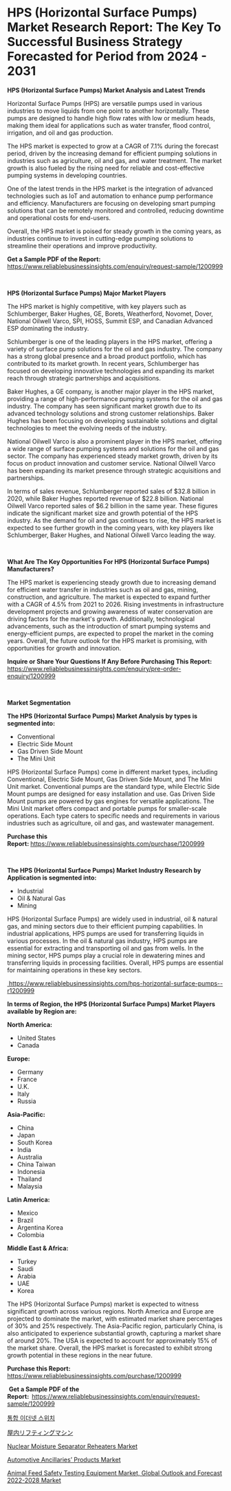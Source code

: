 <p><h1>HPS (Horizontal Surface Pumps) Market Research Report: The Key To Successful Business Strategy Forecasted for Period from 2024 - 2031</h1></p><p><strong>HPS (Horizontal Surface Pumps) Market Analysis and Latest Trends</strong></p>
<p><p>Horizontal Surface Pumps (HPS) are versatile pumps used in various industries to move liquids from one point to another horizontally. These pumps are designed to handle high flow rates with low or medium heads, making them ideal for applications such as water transfer, flood control, irrigation, and oil and gas production.</p><p>The HPS market is expected to grow at a CAGR of 7.1% during the forecast period, driven by the increasing demand for efficient pumping solutions in industries such as agriculture, oil and gas, and water treatment. The market growth is also fueled by the rising need for reliable and cost-effective pumping systems in developing countries.</p><p>One of the latest trends in the HPS market is the integration of advanced technologies such as IoT and automation to enhance pump performance and efficiency. Manufacturers are focusing on developing smart pumping solutions that can be remotely monitored and controlled, reducing downtime and operational costs for end-users.</p><p>Overall, the HPS market is poised for steady growth in the coming years, as industries continue to invest in cutting-edge pumping solutions to streamline their operations and improve productivity.</p></p>
<p><strong>Get a Sample PDF of the Report:&nbsp;</strong> <a href="https://www.reliablebusinessinsights.com/enquiry/request-sample/1200999">https://www.reliablebusinessinsights.com/enquiry/request-sample/1200999</a></p>
<p>&nbsp;</p>
<p><strong>HPS (Horizontal Surface Pumps) Major Market Players</strong></p>
<p><p>The HPS market is highly competitive, with key players such as Schlumberger, Baker Hughes, GE, Borets, Weatherford, Novomet, Dover, National Oilwell Varco, SPI, HOSS, Summit ESP, and Canadian Advanced ESP dominating the industry. </p><p>Schlumberger is one of the leading players in the HPS market, offering a variety of surface pump solutions for the oil and gas industry. The company has a strong global presence and a broad product portfolio, which has contributed to its market growth. In recent years, Schlumberger has focused on developing innovative technologies and expanding its market reach through strategic partnerships and acquisitions.</p><p>Baker Hughes, a GE company, is another major player in the HPS market, providing a range of high-performance pumping systems for the oil and gas industry. The company has seen significant market growth due to its advanced technology solutions and strong customer relationships. Baker Hughes has been focusing on developing sustainable solutions and digital technologies to meet the evolving needs of the industry.</p><p>National Oilwell Varco is also a prominent player in the HPS market, offering a wide range of surface pumping systems and solutions for the oil and gas sector. The company has experienced steady market growth, driven by its focus on product innovation and customer service. National Oilwell Varco has been expanding its market presence through strategic acquisitions and partnerships.</p><p>In terms of sales revenue, Schlumberger reported sales of $32.8 billion in 2020, while Baker Hughes reported revenue of $22.8 billion. National Oilwell Varco reported sales of $6.2 billion in the same year. These figures indicate the significant market size and growth potential of the HPS industry. As the demand for oil and gas continues to rise, the HPS market is expected to see further growth in the coming years, with key players like Schlumberger, Baker Hughes, and National Oilwell Varco leading the way.</p></p>
<p>&nbsp;</p>
<p><strong>What Are The Key Opportunities For HPS (Horizontal Surface Pumps) Manufacturers?</strong></p>
<p><p>The HPS market is experiencing steady growth due to increasing demand for efficient water transfer in industries such as oil and gas, mining, construction, and agriculture. The market is expected to expand further with a CAGR of 4.5% from 2021 to 2026. Rising investments in infrastructure development projects and growing awareness of water conservation are driving factors for the market's growth. Additionally, technological advancements, such as the introduction of smart pumping systems and energy-efficient pumps, are expected to propel the market in the coming years. Overall, the future outlook for the HPS market is promising, with opportunities for growth and innovation.</p></p>
<p><strong>Inquire or Share Your Questions If Any Before Purchasing This Report:</strong> <a href="https://www.reliablebusinessinsights.com/enquiry/pre-order-enquiry/1200999">https://www.reliablebusinessinsights.com/enquiry/pre-order-enquiry/1200999</a></p>
<p>&nbsp;</p>
<p><strong>Market Segmentation</strong></p>
<p><strong>The HPS (Horizontal Surface Pumps) Market Analysis by types is segmented into:</strong></p>
<p><ul><li>Conventional</li><li>Electric Side Mount</li><li>Gas Driven Side Mount</li><li>The Mini Unit</li></ul></p>
<p><p>HPS (Horizontal Surface Pumps) come in different market types, including Conventional, Electric Side Mount, Gas Driven Side Mount, and The Mini Unit market. Conventional pumps are the standard type, while Electric Side Mount pumps are designed for easy installation and use. Gas Driven Side Mount pumps are powered by gas engines for versatile applications. The Mini Unit market offers compact and portable pumps for smaller-scale operations. Each type caters to specific needs and requirements in various industries such as agriculture, oil and gas, and wastewater management.</p></p>
<p><strong>Purchase this Report:&nbsp;</strong><a href="https://www.reliablebusinessinsights.com/purchase/1200999">https://www.reliablebusinessinsights.com/purchase/1200999</a></p>
<p>&nbsp;</p>
<p><strong>The HPS (Horizontal Surface Pumps) Market Industry Research by Application is segmented into:</strong></p>
<p><ul><li>Industrial</li><li>Oil & Natural Gas</li><li>Mining</li></ul></p>
<p><p>HPS (Horizontal Surface Pumps) are widely used in industrial, oil & natural gas, and mining sectors due to their efficient pumping capabilities. In industrial applications, HPS pumps are used for transferring liquids in various processes. In the oil & natural gas industry, HPS pumps are essential for extracting and transporting oil and gas from wells. In the mining sector, HPS pumps play a crucial role in dewatering mines and transferring liquids in processing facilities. Overall, HPS pumps are essential for maintaining operations in these key sectors.</p></p>
<p><a href="https://www.reliablebusinessinsights.com/hps-horizontal-surface-pumps--r1200999">&nbsp;https://www.reliablebusinessinsights.com/hps-horizontal-surface-pumps--r1200999</a></p>
<p><strong>In terms of Region, the HPS (Horizontal Surface Pumps) Market Players available by Region are:</strong></p>
<p>
    <p> <strong> North America: </strong>
        <ul>
            <li>United States</li>
            <li>Canada</li>
        </ul>
        </p> 
    <p> <strong> Europe: </strong>
        <ul>
            <li>Germany</li>
            <li>France</li>
            <li>U.K.</li>
            <li>Italy</li>
            <li>Russia</li>
        </ul>
        </p> 
    <p> <strong> Asia-Pacific: </strong>
        <ul>
            <li>China</li>
            <li>Japan</li>
            <li>South Korea</li>
            <li>India</li>
            <li>Australia</li>
            <li>China Taiwan</li>
            <li>Indonesia</li>
            <li>Thailand</li>
            <li>Malaysia</li>
        </ul>
        </p> 
    <p> <strong> Latin America: </strong>
        <ul>
            <li>Mexico</li>
            <li>Brazil</li>
            <li>Argentina Korea</li>
            <li>Colombia</li>
        </ul>
        </p> 
    <p> <strong> Middle East & Africa: </strong>
        <ul>
            <li>Turkey</li>
            <li>Saudi</li>
            <li>Arabia</li>
            <li>UAE</li>
            <li>Korea</li>
        </ul>
    </p>
    </p>
<p><p>The HPS (Horizontal Surface Pumps) market is expected to witness significant growth across various regions. North America and Europe are projected to dominate the market, with estimated market share percentages of 30% and 25% respectively. The Asia-Pacific region, particularly China, is also anticipated to experience substantial growth, capturing a market share of around 20%. The USA is expected to account for approximately 15% of the market share. Overall, the HPS market is forecasted to exhibit strong growth potential in these regions in the near future.</p></p>
<p><strong>Purchase this Report: </strong><a href="https://www.reliablebusinessinsights.com/purchase/1200999">https://www.reliablebusinessinsights.com/purchase/1200999</a></p>
<p>&nbsp;<strong>Get a Sample PDF of the Report:&nbsp;&nbsp;</strong><a href="https://www.reliablebusinessinsights.com/enquiry/request-sample/1200999">https://www.reliablebusinessinsights.com/enquiry/request-sample/1200999</a></p>
<p><strong></strong></p>
<p><p><a href="https://github.com/ConstantinVon/Market-Research-Report-List-1/blob/main/652471282088.md">통합 이더넷 스위치</a></p><p><a href="https://github.com/ReyesKohler20231/Market-Research-Report-List-1/blob/main/157688789459.md">屋内リフティングマシン</a></p><p><a href="https://github.com/sonuprakash1/Market-Research-Report-List-2/blob/main/nuclear-moisture-separator-reheaters-market.md">Nuclear Moisture Separator Reheaters Market</a></p><p><a href="https://github.com/Whitneyboyettebo9kiw7yr13/Market-Research-Report-List-2/blob/main/automotive-ancillaries-products-market.md">Automotive Ancillaries’ Products Market</a></p><p><a href="https://www.linkedin.com/pulse/animal-feed-safety-testing-equipment-market-global-outlook-3auoe">Animal Feed Safety Testing Equipment Market, Global Outlook and Forecast 2022-2028 Market</a></p></p>